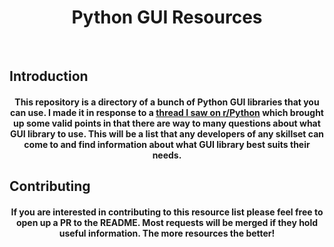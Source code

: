 <p>
  <h1 align="center">Python GUI Resources</h1>
  </br>
  <h2>Introduction</h2>
  <h4 align="center">This repository is a directory of a bunch of Python GUI libraries that you can use. I made it in response to a <a href="https://www.reddit.com/r/Python/comments/amuww8/meta_can_we_have_a_moratorium_on_all_gui_posts/">thread I saw on r/Python</a> which brought up some valid points in that there are way to many questions about what GUI library to use. This will be a list that any developers of any skillset can come to and find information about what GUI library best suits their needs.</h4>
  <h2>Contributing</h2>
  <h4 align="center">If you are interested in contributing to this resource list please feel free to open up a PR to the README. Most requests will be merged if they hold useful information. The more resources the better!</h4>
</p>
